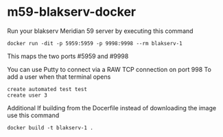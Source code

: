 # m59-blakserv-docker


Run your blakserv Meridian 59 server by executing this command

```
docker run -dit -p 5959:5959 -p 9998:9998 --rm blakserv-1
```

This maps the two ports #5959 and #9998

You can use Putty to connect via a RAW TCP connection on port 998
To add a user when that terminal opens
```
create automated test test
create user 3 
```


Additional
If building from the Docerfile instead of downloading the image
use this command
```
docker build -t blakserv-1 .
```
